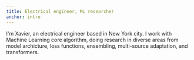 ```yaml
---
title: Electrical engineer, ML researcher
anchor: intro
---
```


I'm Xavier, an electrical engineer based in New York city. I work with Machine Learning core algorithm, doing research in diverse areas from model archicture, loss functions, ensembling, multi-source adaptation, and transformers.
